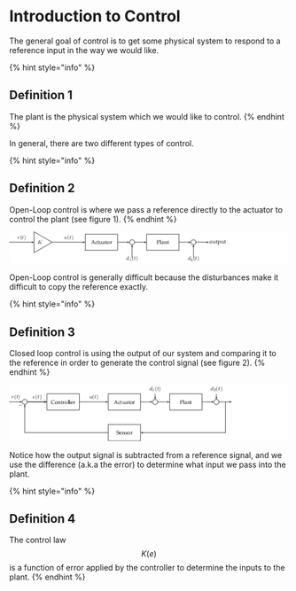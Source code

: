 # Introduction to Control

The general goal of control is to get some physical system to respond to a reference input in the way we would like.

{% hint style="info" %}
## Definition 1

The plant is the physical system which we would like to control.
{% endhint %}

In general, there are two different types of control.

{% hint style="info" %}
## Definition 2

Open-Loop control is where we pass a reference directly to the actuator to control the plant \(see figure 1\).
{% endhint %}

![Figure 1: Open-Loop Control](../.gitbook/assets/31c08937dc42492e6d975c5f59a6c131346cc29a.png)

Open-Loop control is generally difficult because the disturbances make it difficult to copy the reference exactly.

{% hint style="info" %}
## Definition 3

Closed loop control is using the output of our system and comparing it to the reference in order to generate the control signal \(see figure 2\).
{% endhint %}

![Figure 2: Closed-Loop Control](../.gitbook/assets/66fe2d6527f4672187b60442c735d00d783830bc.png)

Notice how the output signal is subtracted from a reference signal, and we use the difference \(a.k.a the error\) to determine what input we pass into the plant.

{% hint style="info" %}
## Definition 4

The control law $$K(e)$$ is a function of error applied by the controller to determine the inputs to the plant.
{% endhint %}

